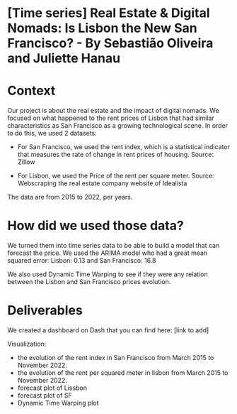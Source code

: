 # [Time series] Real Estate & Digital Nomads: Is Lisbon the New San Francisco? - By Sebastião Oliveira and Juliette Hanau

# Context 
Our project is about the real estate and the impact of digital nomads. We focused on what happened to the rent prices of Lisbon that had similar characteristics as San Francisco as a growing technological scene. 
In order to do this, we used 2 datasets:

 - For San Francisco, we used the rent index, which is a statistical indicator that measures the rate of change in rent prices of housing. Source: Zillow
 
 - For Lisbon, we used the Price of the rent per square meter. Source: Webscraping the real estate company website of Idealista
 
The data are from 2015 to 2022, per years.

# How did we used those data? 
We turned them into time series data to be able to build a model that can forecast the price. We used the ARIMA model who had a great mean squared error: Lisbon: 0.13 and San Francisco: 16.8 

We also used Dynamic Time Warping to see if they were any relation between the Lisbon and San Francisco prices evolution. 


# Deliverables 
We created a dashboard on Dash that you can find here: [link to add]

Visualization:
- the evolution of the rent index in San Francisco from March 2015 to November 2022.
- the evolution of the rent per squared meter in lisbon from March 2015 to November 2022.
- forecast plot of Lissbon
- forecast plot of SF
- Dynamic Time Warping plot 


